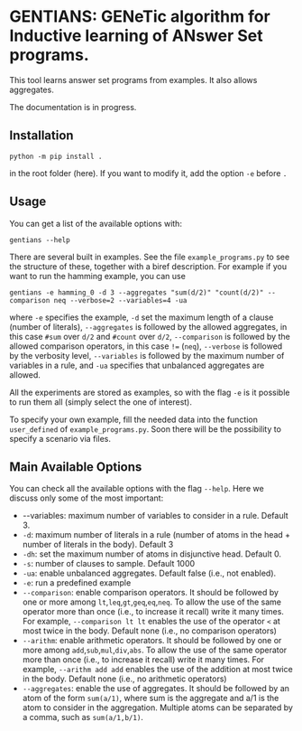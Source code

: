 # GENTIANS: GENeTic algorithm for Inductive learning of ANswer Set programs.

This tool learns answer set programs from examples.
It also allows aggregates.

The documentation is in progress.

## Installation
```
python -m pip install .
```
in the root folder (here).
If you want to modify it, add the option `-e` before `.`

## Usage

You can get a list of the available options with:
```
gentians --help
```

There are several built in examples.
See the file `example_programs.py` to see the structure of these, together with a biref description.
For example if you want to run the hamming example, you can use
```
gentians -e hamming_0 -d 3 --aggregates "sum(d/2)" "count(d/2)" --comparison neq --verbose=2 --variables=4 -ua
```
where `-e` specifies the example, `-d` set the maximum length of a clause (number of literals), `--aggregates` is followed by the allowed aggregates, in this case `#sum` over `d/2` and `#count` over `d/2`, `--comparison` is followed by the allowed comparison operators, in this case `!=` (`neq`), `--verbose` is followed by the verbosity level, `--variables` is followed by the maximum number of variables in a rule, and `-ua` specifies that unbalanced aggregates are allowed.

All the experiments are stored as examples, so with the flag `-e` is it possible to run them all (simply select the one of interest). 

To specify your own example, fill the needed data into the function `user_defined` of `example_programs.py`.
Soon there will be the possibility to specify a scenario via files.

## Main Available Options

You can check all the available options with the flag `--help`.
Here we discuss only some of the most important:
- --variables: maximum number of variables to consider in a rule. Default 3.
- `-d`: maximum number of literals in a rule (number of atoms in the head + number of literals in the body). Default 3
- `-dh`: set the maximum number of atoms in disjunctive head. Default 0.
- `-s`: number of clauses to sample. Default 1000
- `-ua`: enable unbalanced aggregates. Default false (i.e., not enabled).
- `-e`: run a predefined example
- `--comparison`: enable comparison operators. It should be followed by one or more among `lt`,`leq`,`gt`,`geq`,`eq`,`neq`. To allow the use of the same operator more than once (i.e., to increase it recall) write it many times. For example, `--comparison lt lt` enables the use of the operator `<` at most twice in the body. Default none (i.e., no comparison operators)
- `--arithm`: enable arithmetic operators. It should be followed by one or more among `add`,`sub`,`mul`,`div`,`abs`. To allow the use of the same operator more than once (i.e., to increase it recall) write it many times. For example, `--arithm add add` enables the use of the addition at most twice in the body. Default none (i.e., no arithmetic operators)
- `--aggregates`: enable the use of aggregates. It should be followed by an atom of the form `sum(a/1)`, where sum is the aggregate and a/1 is the atom to consider in the aggregation. Multiple atoms can be separated by a comma, such as `sum(a/1,b/1)`. 